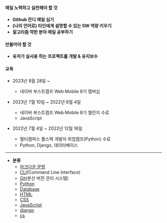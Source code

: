#### 매일 노력하고 실천해야 할 것

- **Github 잔디 매일 심기**
- **(나의 언어로) 타인에게 설명할 수 있는 SW 역량 키우기**
- **알고리즘 약한 분야 매일 공부하기**



#### 만들어야 할 것

- **유저가 실사용 하는 프로젝트를 개발 & 유지보수**




#### 교육
- 2023년 8월 28일 ~
  - 네이버 부스트캠프 Web·Mobile 8기 멤버십

- 2023년 7월 10일 ~ 2022년 8월 4일
  - 네이버 부스트캠프 Web·Mobile 8기 챌린지 수료
  - JavaScript

- 2022년 7월 4일 ~ 2022년 12월 16일
  - 멀티캠퍼스 풀스택 개발자 취업캠프(Python) 수료
  - Python, Django, 데이터베이스

---

- **분류**
  - [마크다운 문법](Mark.md)
  - [CLI](CLI.md)(Command Line Interface)
  - [Git](Git.md)(분산 버전 관리 시스템)
  - [Python](Python.md)
  - [Database](Database.md)
  - [HTML](HTML.md)
  - [CSS](CSS.md)
  - [JavaScript](JavaScript.md)
  - [django](django.md)
  - [cs](cs.md)

